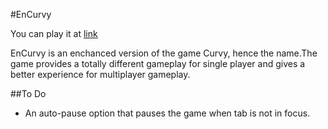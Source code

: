 #EnCurvy
 
You can play it at [link](https://aviral1701.github.io/EnCurvy/)
 
EnCurvy is an enchanced version of the game Curvy, hence the name.The game provides a totally different gameplay for single player and gives a better experience for multiplayer gameplay.

##To Do
+ An auto-pause option that pauses the game when tab is not in focus.



